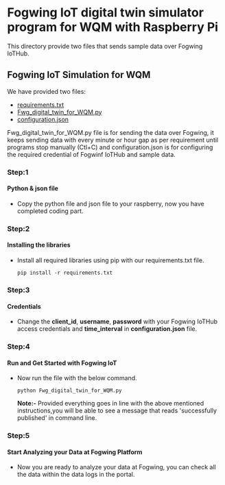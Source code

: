 # Fogwing IoT digital twin  simulator program for WQM with Raspberry Pi
This directory provide two files that sends sample data over Fogwing IoTHub.

## Fogwing IoT Simulation for WQM
We have provided two files:
* [requirements.txt](https://www.google.com)
* [Fwg_digital_twin_for_WQM.py](https://www.google.com)
* [configuration.json](https://www.google.com)

Fwg_digital_twin_for_WQM.py file is for sending the data over Fogwing, 
it keeps sending data with every minute or hour gap as per requirement 
until programs stop manually (Ctl+C) 
and configuration.json is for configuring the required credential of
Fogwinf IoTHub and sample data.
 
 ### Step:1
 #### Python & json file
 * Copy the python file and json file to your raspberry, now you have completed coding part.
 
 ### Step:2
 #### Installing the libraries
 * Install all required libraries using pip with our requirements.txt file.
    ```
    pip install -r requirements.txt
    ```
 
 ### Step:3
 #### Credentials 
 * Change the **client_id**, **username**, **password** with
   your Fogwing IoTHub access credentials and **time_interval** in **configuration.json** file.
   
 ### Step:4
 #### Run and Get Started with Fogwing IoT
 * Now run the file with the below command.
    ```
    python Fwg_digital_twin_for_WQM.py
    ```
    **Note:-** Provided everything goes in line with the above mentioned
               instructions,you will be able to see a message that reads 
               'successfully published' in command line.
               
 ### Step:5
 #### Start Analyzing your Data at Fogwing Platform
 * Now you are ready to analyze your data at Fogwing,
   you can check all the data within the data logs in the portal.
   